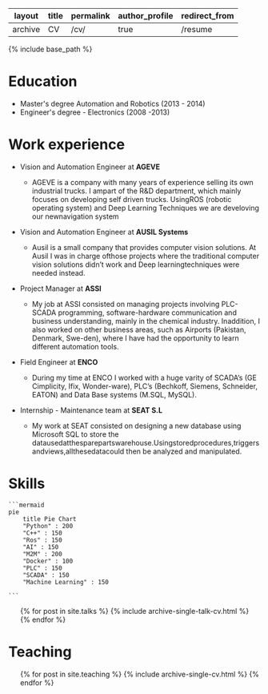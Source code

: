 | layout  | title | permalink | author_profile | redirect_from |
| ------- | ----- | --------- | -------------- | ------------- |
| archive | CV    | /cv/      | true           | /resume       |

{% include base_path %}

Education
======
* Master's degree Automation and Robotics (2013 - 2014)
* Engineer's degree - Electronics (2008 -2013)

Work experience
======
* Vision and Automation Engineer at **AGEVE**
  - AGEVE is a company with many years of experience selling its own industrial trucks. I ampart of the R&D department, which mainly focuses on developing self driven trucks. UsingROS (robotic operating system) and Deep Learning Techniques we are develoving our newnavigation system

* Vision and Automation Engineer at **AUSIL Systems**
  * Ausil is a small company that provides computer vision solutions. At Ausil I was in charge ofthose projects where the traditional computer vision solutions didn’t work and Deep learningtechniques were needed instead.
  

- Project Manager at **ASSI**
  - My job at ASSI consisted on managing projects involving PLC-SCADA programming, software-hardware communication and business understanding, mainly in the chemical industry. Inaddition, I also worked on other business areas, such as Airports (Pakistan, Denmark, Swe-den), where I have had the opportunity to learn different automation tools.

- Field Engineer at **ENCO**
  - During my time at ENCO I worked with a huge varity of SCADA’s (GE Cimplicity, Ifix, Wonder-ware), PLC’s (Bechkoff, Siemens, Schneider, EATON) and Data Base systems (M.SQL, MySQL).

- Internship - Maintenance team at **SEAT S.L**
  - My work at SEAT consisted on designing a new database using Microsoft SQL to store the datausedatthesparepartswarehouse.Usingstoredprocedures,triggersandviews,allthesedatacould then be analyzed and manipulated.



Skills
======

~~~gfm
```mermaid
pie
    title Pie Chart
    "Python" : 200
    "C++" : 150
    "Ros" : 150
    "AI" : 150
    "M2M" : 200
    "Docker" : 100
    "PLC" : 150
    "SCADA" : 150
    "Machine Learning" : 150
    
```
~~~

  <ul>{% for post in site.talks %}
    {% include archive-single-talk-cv.html %}
  {% endfor %}</ul>

Teaching
======
  <ul>{% for post in site.teaching %}
    {% include archive-single-cv.html %}
  {% endfor %}</ul>

